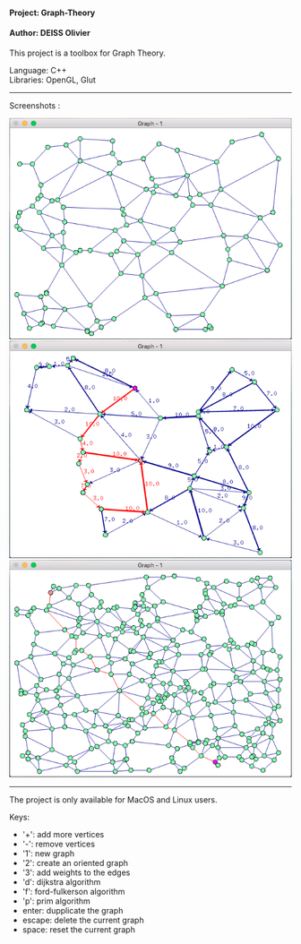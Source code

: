 #### Project: Graph-Theory<br/>
#### Author: DEISS Olivier<br/>

This project is a toolbox for Graph Theory.

Language: C++<br/>
Libraries: OpenGL, Glut

-----------------------------------------------------------------------------------

Screenshots :

![screenshot1](Screenshot1.png)
![screenshot2](Screenshot2.png)
![screenshot3](Screenshot3.png)

-----------------------------------------------------------------------------------

The project is only available for MacOS and Linux users.

Keys:
 - '+': add more vertices
 - '-': remove vertices
 - '1': new graph
 - '2': create an oriented graph
 - '3': add weights to the edges
 - 'd': dijkstra algorithm
 - 'f': ford-fulkerson algorithm
 - 'p': prim algorithm
 - enter: dupplicate the graph
 - escape: delete the current graph
 - space: reset the current graph

